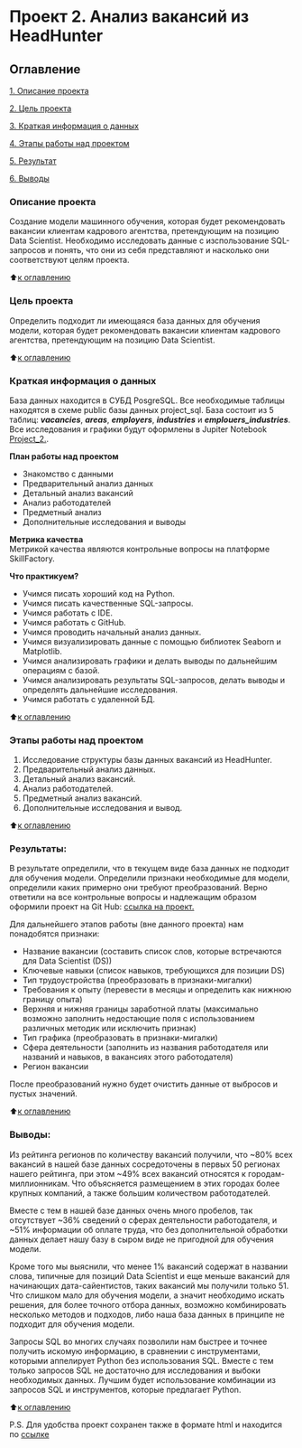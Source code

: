 # Проект 2. Анализ вакансий из HeadHunter

## Оглавление  
[1. Описание проекта](https://github.com/inconstant1313/DSPR_119/tree/main/DSPR_119/Project_1#%D0%BE%D0%BF%D0%B8%D1%81%D0%B0%D0%BD%D0%B8%D0%B5-%D0%BF%D1%80%D0%BE%D0%B5%D0%BA%D1%82%D0%B0) 

[2. Цель проекта](https://github.com/inconstant1313/DSPR_119/tree/main/DSPR_119/Project_1#%D1%86%D0%B5%D0%BB%D1%8C-%D0%BF%D1%80%D0%BE%D0%B5%D0%BA%D1%82%D0%B0)

[3. Краткая информация о данных](https://github.com/inconstant1313/DSPR_119/tree/main/DSPR_119/Project_1#%D0%BA%D1%80%D0%B0%D1%82%D0%BA%D0%B0%D1%8F-%D0%B8%D0%BD%D1%84%D0%BE%D1%80%D0%BC%D0%B0%D1%86%D0%B8%D1%8F-%D0%BE-%D0%B4%D0%B0%D0%BD%D0%BD%D1%8B%D1%85)

[4. Этапы работы над проектом](https://github.com/inconstant1313/DSPR_119/tree/main/DSPR_119/Project_1#%D1%8D%D1%82%D0%B0%D0%BF%D1%8B-%D1%80%D0%B0%D0%B1%D0%BE%D1%82%D1%8B-%D0%BD%D0%B0%D0%B4-%D0%BF%D1%80%D0%BE%D0%B5%D0%BA%D1%82%D0%BE%D0%BC)

[5. Результат](https://github.com/inconstant1313/DSPR_119/tree/main/DSPR_119/Project_1#%D1%80%D0%B5%D0%B7%D1%83%D0%BB%D1%8C%D1%82%D0%B0%D1%82%D1%8B)

[6. Выводы](https://github.com/inconstant1313/DSPR_119/tree/main/DSPR_119/Project_1#%D0%B2%D1%8B%D0%B2%D0%BE%D0%B4%D1%8B) 

### Описание проекта    
Создание модели машинного обучения, которая будет рекомендовать вакансии клиентам кадрового агентства, претендующим на позицию Data Scientist. Необходимо исследовать данные с изспользование SQL-запросов и понять, что они из себя представляют и насколько они соответствуют целям проекта.

:arrow_up:[к оглавлению](https://github.com/inconstant1313/DSPR_119/tree/main/DSPR_119/Project_1#%D0%BE%D0%B3%D0%BB%D0%B0%D0%B2%D0%BB%D0%B5%D0%BD%D0%B8%D0%B5)

### Цель проекта    
Определить подходит ли имеющаяся база данных для обучения модели, которая будет рекомендовать вакансии клиентам кадрового агентства, претендующим на позицию Data Scientist.

:arrow_up:[к оглавлению](https://github.com/inconstant1313/DSPR_119/tree/main/DSPR_119/Project_1#%D0%BE%D0%B3%D0%BB%D0%B0%D0%B2%D0%BB%D0%B5%D0%BD%D0%B8%D0%B5)

### Краткая информация о данных
База данных находится в СУБД PosgreSQL. Все необходимые таблицы находятся в схеме public базы данных project_sql. База состоит из 5 таблиц: ***vacancies***, ***areas***, ***employers***, ***industries*** и ***emplouers_industries***. 
Все исследования и графики будут оформлены в Jupiter Notebook [Project_2.](https://github.com/inconstant1313/DSPR_119/blob/main/DSPR_119/Project_2/Project_2.ipynb).

**План работы над проектом**  
- Знакомство с данными
- Предварительный анализ данных
- Детальный анализ вакансий
- Анализ работодателей
- Предметный анализ
- Дополнительные исследования и выводы

**Метрика качества**     
Метрикой качества являются контрольные вопросы на платформе SkillFactory.

**Что практикуем?**     
- Учимся писать хороший код на Python.
- Учимся писать качественные SQL-запросы.
- Учимся работать с IDE.
- Учимся работать с GitHub.
- Учимся проводить начальный анализ данных.
- Учимся визуализировать данные с помощью библиотек Seaborn и Matplotlib.
- Учимся анализировать графики и делать выводы по дальнейшим операциям с базой.
- Учимся анализировать результаты SQL-запросов, делать выводы и определять дальнейшие исследования.
- Учимся работать с удаленной БД.

:arrow_up:[к оглавлению](https://github.com/inconstant1313/DSPR_119/tree/main/DSPR_119/Project_1#%D0%BE%D0%B3%D0%BB%D0%B0%D0%B2%D0%BB%D0%B5%D0%BD%D0%B8%D0%B5)

### Этапы работы над проектом  
1. Исследование структуры базы данных вакансий из HeadHunter.
2. Предварительный анализ данных.
3. Детальный анализ вакансий.
4. Анализ работодателей.
5. Предметный анализ вакансий.
6. Дополнительные исследования и вывод.

:arrow_up:[к оглавлению](https://github.com/inconstant1313/DSPR_119/tree/main/guess-number-task#%D0%BE%D0%B3%D0%BB%D0%B0%D0%B2%D0%BB%D0%B5%D0%BD%D0%B8%D0%B5)


### Результаты:  
В результате определили, что в текущем виде база данных не подходит для обучения модели. Определили признаки необходимые для модели, определили каких примерно они требуют преобразований. Верно ответили на все контрольные вопросы и надлежащим образом оформили проект на Git Hub: [ссылка на проект.](https://github.com/inconstant1313/DSPR_119/tree/main/DSPR_119/Project_1)

Для дальнейшего этапов работы (вне данного проекта) нам понадобятся признаки:

- Название вакансии (составить список слов, которые встречаются для Data Scientist (DS))
- Ключевые навыки (список навыков, требующихся для позиции DS)
- Тип трудоустройства (преобразовать в признаки-мигалки)
- Требования к опыту (перевести в месяцы и определить как нижнюю границу опыта)
- Верхняя и нижняя границы заработной платы (максимально возможно заполнить недостающие поля с использованием различных методик или исключить признак)
- Тип графика (преобразовать в признаки-мигалки)
- Сфера деятельности (заполнить из названия работодателя или названий и навыков, в вакансиях этого работодателя)
- Регион вакансии

После преобразований нужно будет очистить данные от выбросов и пустых значений.

:arrow_up:[к оглавлению](https://github.com/inconstant1313/DSPR_119/tree/main/guess-number-task#%D0%BE%D0%B3%D0%BB%D0%B0%D0%B2%D0%BB%D0%B5%D0%BD%D0%B8%D0%B5)


### Выводы:  
Из рейтинга регионов по количеству вакансий получили, что ~80% всех вакансий в нашей базе данных сосредоточены в первых 50 регионах нашего рейтинга, при этом ~49% всех вакансий относятся к городам-миллионникам. Что объясняется размещением в этих городах более крупных компаний, а также большим количеством работодателей.

Вместе с тем в нашей базе данных очень много пробелов, так отсутствует ~36% сведений о сферах деятельности работодателя, и ~51% информации об оплате труда, что без дополнительной обработки данных делает нашу базу в сыром виде не пригодной для обучения модели.

Кроме того мы выяснили, что менее 1% вакансий содержат в названии слова, типичные для позиций Data Scientist и еще меньше вакансий для начинающих дата-сайентистов, таких вакансий мы получили только 51. Что слишком мало для обучения модели, а значит необходимо искать решения, для более точного отбора данных, возможно комбинировать несколько методов и подходов, либо наша база данных в принципе не подходит для обучения модели.

Запросы SQL во многих случаях позволили нам быстрее и точнее получить искомую информацию, в сравнении с инструментами, которыми аппелирует Python без использования SQL. Вместе с тем только запросов SQL не достаточно для исследования и выбоки необходимых данных. Лучшим будет использование комбинации из запросов SQL и инструментов, которые предлагает Python.

:arrow_up:[к оглавлению](https://github.com/inconstant1313/DSPR_119/tree/main/guess-number-task#%D0%BE%D0%B3%D0%BB%D0%B0%D0%B2%D0%BB%D0%B5%D0%BD%D0%B8%D0%B5)

P.S. Для удобства проект сохранен также в формате html и находится по [ссылке](https://github.com/inconstant1313/DSPR_119/tree/main/DSPR_119/Project_2/html)